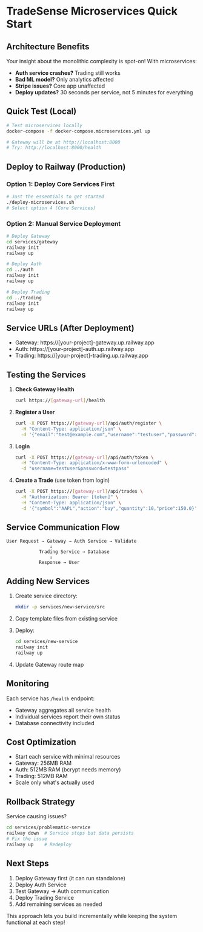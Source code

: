 # TradeSense Microservices Quick Start

## Architecture Benefits

Your insight about the monolithic complexity is spot-on! With microservices:
- **Auth service crashes?** Trading still works
- **Bad ML model?** Only analytics affected
- **Stripe issues?** Core app unaffected
- **Deploy updates?** 30 seconds per service, not 5 minutes for everything

## Quick Test (Local)

```bash
# Test microservices locally
docker-compose -f docker-compose.microservices.yml up

# Gateway will be at http://localhost:8000
# Try: http://localhost:8000/health
```

## Deploy to Railway (Production)

### Option 1: Deploy Core Services First
```bash
# Just the essentials to get started
./deploy-microservices.sh
# Select option 4 (Core Services)
```

### Option 2: Manual Service Deployment
```bash
# Deploy Gateway
cd services/gateway
railway init
railway up

# Deploy Auth  
cd ../auth
railway init
railway up

# Deploy Trading
cd ../trading
railway init
railway up
```

## Service URLs (After Deployment)

- Gateway: https://[your-project]-gateway.up.railway.app
- Auth: https://[your-project]-auth.up.railway.app  
- Trading: https://[your-project]-trading.up.railway.app

## Testing the Services

1. **Check Gateway Health**
   ```bash
   curl https://[gateway-url]/health
   ```

2. **Register a User**
   ```bash
   curl -X POST https://[gateway-url]/api/auth/register \
     -H "Content-Type: application/json" \
     -d '{"email":"test@example.com","username":"testuser","password":"testpass"}'
   ```

3. **Login**
   ```bash
   curl -X POST https://[gateway-url]/api/auth/token \
     -H "Content-Type: application/x-www-form-urlencoded" \
     -d "username=testuser&password=testpass"
   ```

4. **Create a Trade** (use token from login)
   ```bash
   curl -X POST https://[gateway-url]/api/trades \
     -H "Authorization: Bearer [token]" \
     -H "Content-Type: application/json" \
     -d '{"symbol":"AAPL","action":"buy","quantity":10,"price":150.0}'
   ```

## Service Communication Flow

```
User Request → Gateway → Auth Service → Validate
                ↓
            Trading Service → Database
                ↓
            Response → User
```

## Adding New Services

1. Create service directory:
   ```bash
   mkdir -p services/new-service/src
   ```

2. Copy template files from existing service

3. Deploy:
   ```bash
   cd services/new-service
   railway init
   railway up
   ```

4. Update Gateway route map

## Monitoring

Each service has `/health` endpoint:
- Gateway aggregates all service health
- Individual services report their own status
- Database connectivity included

## Cost Optimization

- Start each service with minimal resources
- Gateway: 256MB RAM
- Auth: 512MB RAM (bcrypt needs memory)
- Trading: 512MB RAM
- Scale only what's actually used

## Rollback Strategy

Service causing issues?
```bash
cd services/problematic-service
railway down  # Service stops but data persists
# Fix the issue
railway up    # Redeploy
```

## Next Steps

1. Deploy Gateway first (it can run standalone)
2. Deploy Auth Service
3. Test Gateway → Auth communication
4. Deploy Trading Service
5. Add remaining services as needed

This approach lets you build incrementally while keeping the system functional at each step!